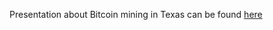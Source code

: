 Presentation about Bitcoin mining in Texas can be found [here](https://github.com/bitcoin-ljubljana/meetup/blob/main/presentations/Bitcoin%20Texas.pptx?raw=true)

